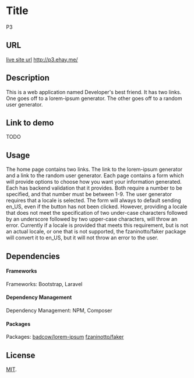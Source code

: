 # Title
P3
## URL
[live site url](http://p3.ehay.me/) http://p3.ehay.me/
## Description
This is a web application named Developer's best friend. It has two links. One goes off to a lorem-ipsum generator. The other goes off to a random user generator.
## Link to demo
TODO
## Usage
The home page contains two links. The link to the lorem-ipsum generator and a link to the random user generator. Each page contains a form which will provide options to choose how you want your information generated. Each has backend validation that it provides. Both require a number to be specified, and that number must be between 1-9. The user generator requires that a locale is selected. The form will always to default sending en_US, even if the button has not been clicked. However, providing a locale that does not meet the specification of two under-case characters followed by an underscore followed by two upper-case characters, will throw an error. Currently if a locale is provided that meets this requirement, but is not an actual locale, or one that is not supported, the fzaninotto/faker package will convert it to en_US, but it will not throw an error to the user.
## Dependencies
#### Frameworks
Frameworks: Bootstrap, Laravel
#### Dependency Management
Dependency Management: NPM, Composer
#### Packages
Packages: [badcow/lorem-ipsum](https://packagist.org/packages/badcow/lorem-ipsum)
          [fzaninotto/faker](https://packagist.org/packages/fzaninotto/faker)

## License
[MIT](http://opensource.org/licenses/MIT).
